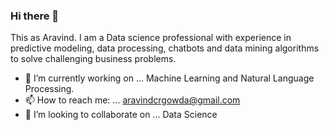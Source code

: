 ### Hi there 👋

<!--
**AravindR7/AravindR7** is a ✨ _special_ ✨ repository because its `README.md` (this file) appears on your GitHub profile.

Here are some ideas to get you started:

- 🔭 I’m currently working on ...Machine Learning and Natural Language Processing.
- 🌱 I’m currently learning ...
- 👯 I’m looking to collaborate on ... NLP Projects 
- 🤔 I’m looking for help with ...
- 💬 Ask me about ... NLP and ML
- 📫 How to reach me: ...aravindcrgowda@gmail.com
- 😄 Pronouns: ...
- ⚡ Fun fact: ...
-->

This as Aravind. I am a Data science professional with experience in predictive modeling, data processing, chatbots and data mining algorithms to solve challenging business problems.

- 🔭 I’m currently working on ... Machine Learning and Natural Language Processing.
- 📫 How to reach me: ... aravindcrgowda@gmail.com
- 👯 I’m looking to collaborate on ... Data Science

